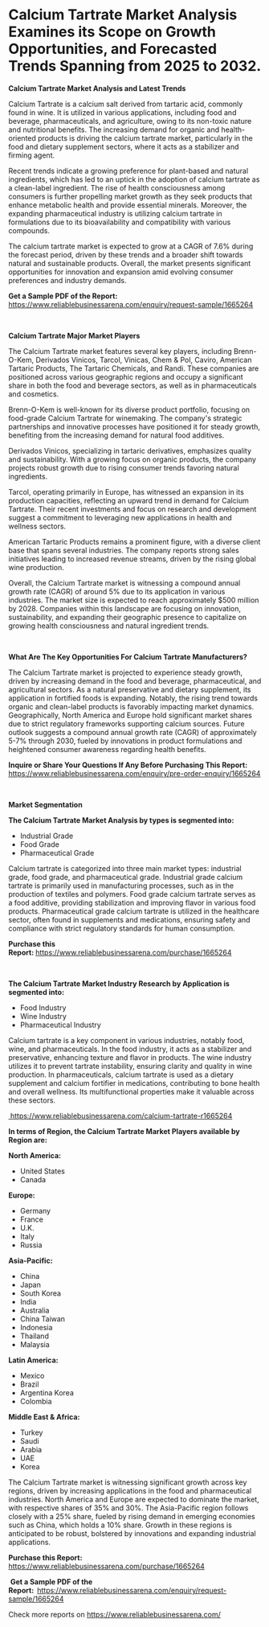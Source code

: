<p><h1>Calcium Tartrate Market Analysis Examines its Scope on Growth Opportunities, and Forecasted Trends Spanning from 2025 to 2032.</h1></p><p><strong>Calcium Tartrate Market Analysis and Latest Trends</strong></p>
<p><p>Calcium Tartrate is a calcium salt derived from tartaric acid, commonly found in wine. It is utilized in various applications, including food and beverage, pharmaceuticals, and agriculture, owing to its non-toxic nature and nutritional benefits. The increasing demand for organic and health-oriented products is driving the calcium tartrate market, particularly in the food and dietary supplement sectors, where it acts as a stabilizer and firming agent.</p><p>Recent trends indicate a growing preference for plant-based and natural ingredients, which has led to an uptick in the adoption of calcium tartrate as a clean-label ingredient. The rise of health consciousness among consumers is further propelling market growth as they seek products that enhance metabolic health and provide essential minerals. Moreover, the expanding pharmaceutical industry is utilizing calcium tartrate in formulations due to its bioavailability and compatibility with various compounds.</p><p>The calcium tartrate market is expected to grow at a CAGR of 7.6% during the forecast period, driven by these trends and a broader shift towards natural and sustainable products. Overall, the market presents significant opportunities for innovation and expansion amid evolving consumer preferences and industry demands.</p></p>
<p><strong>Get a Sample PDF of the Report:&nbsp;</strong> <a href="https://www.reliablebusinessarena.com/enquiry/request-sample/1665264?utm_campaign=2733&utm_medium=2&utm_source=Github&utm_content=ia&utm_term=31032025&utm_id=calcium-tartrate">https://www.reliablebusinessarena.com/enquiry/request-sample/1665264</a></p>
<p>&nbsp;</p>
<p><strong>Calcium Tartrate Major Market Players</strong></p>
<p><p>The Calcium Tartrate market features several key players, including Brenn-O-Kem, Derivados Vinicos, Tarcol, Vinicas, Chem & Pol, Caviro, American Tartaric Products, The Tartaric Chemicals, and Randi. These companies are positioned across various geographic regions and occupy a significant share in both the food and beverage sectors, as well as in pharmaceuticals and cosmetics.</p><p>Brenn-O-Kem is well-known for its diverse product portfolio, focusing on food-grade Calcium Tartrate for winemaking. The company's strategic partnerships and innovative processes have positioned it for steady growth, benefiting from the increasing demand for natural food additives.</p><p>Derivados Vinicos, specializing in tartaric derivatives, emphasizes quality and sustainability. With a growing focus on organic products, the company projects robust growth due to rising consumer trends favoring natural ingredients.</p><p>Tarcol, operating primarily in Europe, has witnessed an expansion in its production capacities, reflecting an upward trend in demand for Calcium Tartrate. Their recent investments and focus on research and development suggest a commitment to leveraging new applications in health and wellness sectors.</p><p>American Tartaric Products remains a prominent figure, with a diverse client base that spans several industries. The company reports strong sales initiatives leading to increased revenue streams, driven by the rising global wine production.</p><p>Overall, the Calcium Tartrate market is witnessing a compound annual growth rate (CAGR) of around 5% due to its application in various industries. The market size is expected to reach approximately $500 million by 2028. Companies within this landscape are focusing on innovation, sustainability, and expanding their geographic presence to capitalize on growing health consciousness and natural ingredient trends.</p></p>
<p>&nbsp;</p>
<p><strong>What Are The Key Opportunities For Calcium Tartrate Manufacturers?</strong></p>
<p><p>The Calcium Tartrate market is projected to experience steady growth, driven by increasing demand in the food and beverage, pharmaceutical, and agricultural sectors. As a natural preservative and dietary supplement, its application in fortified foods is expanding. Notably, the rising trend towards organic and clean-label products is favorably impacting market dynamics. Geographically, North America and Europe hold significant market shares due to strict regulatory frameworks supporting calcium sources. Future outlook suggests a compound annual growth rate (CAGR) of approximately 5-7% through 2030, fueled by innovations in product formulations and heightened consumer awareness regarding health benefits.</p></p>
<p><strong>Inquire or Share Your Questions If Any Before Purchasing This Report:</strong> <a href="https://www.reliablebusinessarena.com/enquiry/pre-order-enquiry/1665264?utm_campaign=2733&utm_medium=2&utm_source=Github&utm_content=ia&utm_term=31032025&utm_id=calcium-tartrate">https://www.reliablebusinessarena.com/enquiry/pre-order-enquiry/1665264</a></p>
<p>&nbsp;</p>
<p><strong>Market Segmentation</strong></p>
<p><strong>The Calcium Tartrate Market Analysis by types is segmented into:</strong></p>
<p><ul><li>Industrial Grade</li><li>Food Grade</li><li>Pharmaceutical Grade</li></ul></p>
<p><p>Calcium tartrate is categorized into three main market types: industrial grade, food grade, and pharmaceutical grade. Industrial grade calcium tartrate is primarily used in manufacturing processes, such as in the production of textiles and polymers. Food grade calcium tartrate serves as a food additive, providing stabilization and improving flavor in various food products. Pharmaceutical grade calcium tartrate is utilized in the healthcare sector, often found in supplements and medications, ensuring safety and compliance with strict regulatory standards for human consumption.</p></p>
<p><strong>Purchase this Report:&nbsp;</strong><a href="https://www.reliablebusinessarena.com/purchase/1665264?utm_campaign=2733&utm_medium=2&utm_source=Github&utm_content=ia&utm_term=31032025&utm_id=calcium-tartrate">https://www.reliablebusinessarena.com/purchase/1665264</a></p>
<p>&nbsp;</p>
<p><strong>The Calcium Tartrate Market Industry Research by Application is segmented into:</strong></p>
<p><ul><li>Food Industry</li><li>Wine Industry</li><li>Pharmaceutical Industry</li></ul></p>
<p><p>Calcium tartrate is a key component in various industries, notably food, wine, and pharmaceuticals. In the food industry, it acts as a stabilizer and preservative, enhancing texture and flavor in products. The wine industry utilizes it to prevent tartrate instability, ensuring clarity and quality in wine production. In pharmaceuticals, calcium tartrate is used as a dietary supplement and calcium fortifier in medications, contributing to bone health and overall wellness. Its multifunctional properties make it valuable across these sectors.</p></p>
<p><a href="https://www.reliablebusinessarena.com/calcium-tartrate-r1665264?utm_campaign=2733&utm_medium=2&utm_source=Github&utm_content=ia&utm_term=31032025&utm_id=calcium-tartrate">&nbsp;https://www.reliablebusinessarena.com/calcium-tartrate-r1665264</a></p>
<p><strong>In terms of Region, the Calcium Tartrate Market Players available by Region are:</strong></p>
<p>
    <p> <strong> North America: </strong>
        <ul>
            <li>United States</li>
            <li>Canada</li>
        </ul>
        </p> 
    <p> <strong> Europe: </strong>
        <ul>
            <li>Germany</li>
            <li>France</li>
            <li>U.K.</li>
            <li>Italy</li>
            <li>Russia</li>
        </ul>
        </p> 
    <p> <strong> Asia-Pacific: </strong>
        <ul>
            <li>China</li>
            <li>Japan</li>
            <li>South Korea</li>
            <li>India</li>
            <li>Australia</li>
            <li>China Taiwan</li>
            <li>Indonesia</li>
            <li>Thailand</li>
            <li>Malaysia</li>
        </ul>
        </p> 
    <p> <strong> Latin America: </strong>
        <ul>
            <li>Mexico</li>
            <li>Brazil</li>
            <li>Argentina Korea</li>
            <li>Colombia</li>
        </ul>
        </p> 
    <p> <strong> Middle East & Africa: </strong>
        <ul>
            <li>Turkey</li>
            <li>Saudi</li>
            <li>Arabia</li>
            <li>UAE</li>
            <li>Korea</li>
        </ul>
    </p>
    </p>
<p><p>The Calcium Tartrate market is witnessing significant growth across key regions, driven by increasing applications in the food and pharmaceutical industries. North America and Europe are expected to dominate the market, with respective shares of 35% and 30%. The Asia-Pacific region follows closely with a 25% share, fueled by rising demand in emerging economies such as China, which holds a 10% share. Growth in these regions is anticipated to be robust, bolstered by innovations and expanding industrial applications.</p></p>
<p><strong>Purchase this Report: </strong><a href="https://www.reliablebusinessarena.com/purchase/1665264?utm_campaign=2733&utm_medium=2&utm_source=Github&utm_content=ia&utm_term=31032025&utm_id=calcium-tartrate">https://www.reliablebusinessarena.com/purchase/1665264</a></p>
<p>&nbsp;<strong>Get a Sample PDF of the Report:&nbsp;&nbsp;</strong><a href="https://www.reliablebusinessarena.com/enquiry/request-sample/1665264?utm_campaign=2733&utm_medium=2&utm_source=Github&utm_content=ia&utm_term=31032025&utm_id=calcium-tartrate">https://www.reliablebusinessarena.com/enquiry/request-sample/1665264</a></p>
<p><strong></strong></p>
<p>Check more reports on <a href="https://www.reliablebusinessarena.com/?utm_campaign=2733&utm_medium=2&utm_source=Github&utm_content=ia&utm_term=31032025&utm_id=calcium-tartrate">https://www.reliablebusinessarena.com/</a></p>